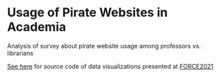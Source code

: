 # Usage of Pirate Websites in Academia
Analysis of survey about pirate website usage among professors vs. librarians


[See here](https://htmlpreview.github.io/?https://github.com/spielmanlab/pirate_papers/blob/main/force2021/force_analysis.html) for source code of data visualizations presented at [FORCE2021](https://www.force11.org/meetings/force2021)
